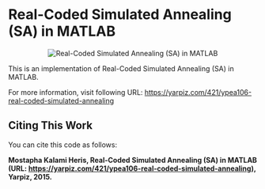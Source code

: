 # Real-Coded Simulated Annealing (SA) in MATLAB

<p align = "center">
    <img src = "https://yarpiz.com/wp-content/uploads/2015/09/ypea106-real-coded-simulated-annealing.jpg" alt = "Real-Coded Simulated Annealing (SA) in MATLAB">
</p>

This is an implementation of Real-Coded Simulated Annealing (SA) in MATLAB.

For more information, visit following URL:
https://yarpiz.com/421/ypea106-real-coded-simulated-annealing

## Citing This Work
You can cite this code as follows:

**Mostapha Kalami Heris, Real-Coded Simulated Annealing (SA) in MATLAB (URL: https://yarpiz.com/421/ypea106-real-coded-simulated-annealing), Yarpiz, 2015.**
